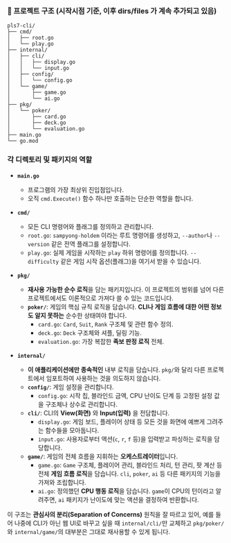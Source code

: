 ### 📂 프로젝트 구조 (시작시점 기준, 이후 dirs/files 가 계속 추가되고 있음)

```
pls7-cli/
├── cmd/
│   ├── root.go
│   └── play.go
├── internal/
│   ├── cli/
│   │   ├── display.go
│   │   └── input.go
│   ├── config/
│   │   └── config.go
│   └── game/
│       ├── game.go
│       └── ai.go
├── pkg/
│   └── poker/
│       ├── card.go
│       ├── deck.go
│       └── evaluation.go
├── main.go
└── go.mod
```

### 각 디렉토리 및 패키지의 역할

* **`main.go`**

    * 프로그램의 가장 최상위 진입점입니다.
    * 오직 `cmd.Execute()` 함수 하나만 호출하는 단순한 역할을 합니다.

* **`cmd/`**

    * 모든 CLI 명령어와 플래그를 정의하고 관리합니다.
    * `root.go`: `sampyong-holdem` 이라는 루트 명령어를 생성하고, `--author`나 `--version` 같은 전역 플래그를 설정합니다.
    * `play.go`: 실제 게임을 시작하는 `play` 하위 명령어를 정의합니다. `--difficulty` 같은 게임 시작 옵션(플래그)을 여기서 받을 수 있습니다.

* **`pkg/`**

    * **재사용 가능한 순수 로직**을 담는 패키지입니다. 이 프로젝트의 범위를 넘어 다른 프로젝트에서도 이론적으로 가져다 쓸 수 있는 코드입니다.
    * **`poker/`**: 게임의 핵심 규칙 로직을 담습니다. **CLI나 게임 흐름에 대한 어떤 정보도 알지 못하는** 순수한 상태여야 합니다.
        * `card.go`: `Card`, `Suit`, `Rank` 구조체 및 관련 함수 정의.
        * `deck.go`: `Deck` 구조체와 셔플, 딜링 기능.
        * `evaluation.go`: 가장 복잡한 **족보 판정 로직** 전체.

* **`internal/`**

    * **이 애플리케이션에만 종속적인** 내부 로직을 담습니다. `pkg/`와 달리 다른 프로젝트에서 임포트하여 사용하는 것을 의도하지 않습니다.
    * **`config/`**: 게임 설정을 관리합니다.
        * `config.go`: 시작 칩, 블라인드 금액, CPU 난이도 단계 등 고정된 설정 값을 구조체나 상수로 관리합니다.
    * **`cli/`**: CLI의 **View(화면)** 와 **Input(입력)** 을 전담합니다.
        * `display.go`: 게임 보드, 플레이어 상태 등 모든 것을 화면에 예쁘게 그려주는 함수들을 모아둡니다.
        * `input.go`: 사용자로부터 액션(`c`, `r`, `f` 등)을 입력받고 파싱하는 로직을 담당합니다.
    * **`game/`**: 게임의 전체 흐름을 지휘하는 **오케스트레이터**입니다.
        * `game.go`: `Game` 구조체, 플레이어 관리, 블라인드 처리, 턴 관리, 팟 계산 등 전체 **게임 흐름 로직**을 담습니다. `cli`, `poker`, `ai` 등 다른 패키지의 기능을 가져와 조립합니다.
        * `ai.go`: 정의했던 **CPU 행동 로직**을 담습니다. `game`이 CPU의 턴이라고 알려주면, `ai` 패키지가 난이도에 맞는 액션을 결정하여 반환합니다.

이 구조는 **관심사의 분리(Separation of Concerns)** 원칙을 잘 따르고 있어, 예를 들어 나중에 CLI가 아닌 웹 UI로 바꾸고 싶을 때 `internal/cli/`만 교체하고 `pkg/poker/`와 `internal/game/`의 대부분은 그대로 재사용할 수 있게 됩니다.
